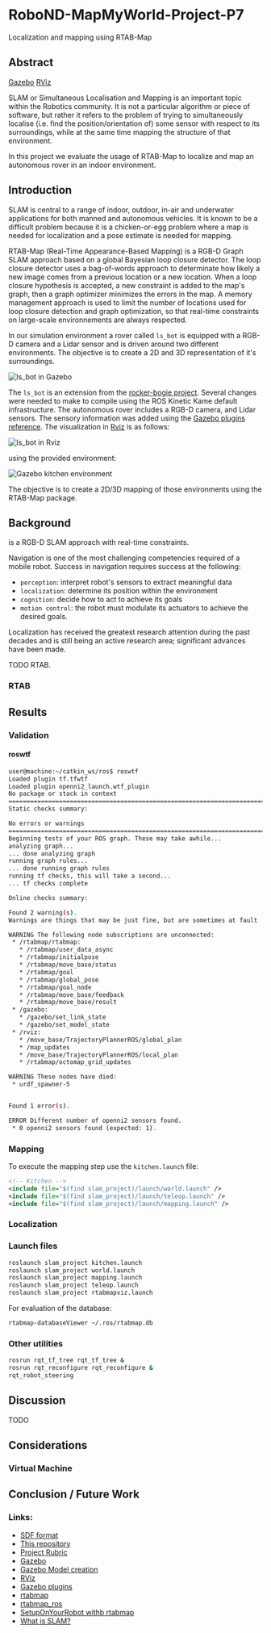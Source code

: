 # RoboND-MapMyWorld-Project-P7
Localization and mapping using RTAB-Map

## Abstract

[Gazebo](http://gazebosim.org/) 
[RViz](http://wiki.ros.org/rviz)

SLAM or Simultaneous Localisation and Mapping is an important topic within the Robotics community. It is not a particular algorithm or piece of software, but rather it refers to the problem of trying to simultaneously localise (i.e. find the position/orientation of) some sensor with respect to its surroundings, while at the same time mapping the structure of that environment.

In this project we evaluate the usage of RTAB-Map to localize and map an autonomous rover in an indoor environment.

## Introduction

SLAM is central to a range of indoor, outdoor, in-air and underwater applications for both manned and autonomous vehicles. It is known to be a difficult problem because it is a chicken-or-egg problem where a map is needed for localization and a pose estimate is needed for mapping.

RTAB-Map (Real-Time Appearance-Based Mapping) is a RGB-D Graph SLAM approach based on a global Bayesian loop closure detector. The loop closure detector uses a bag-of-words approach to determinate how likely a new image comes from a previous location or a new location. When a loop closure hypothesis is accepted, a new constraint is added to the map's graph, then a graph optimizer minimizes the errors in the map. A memory management approach is used to limit the number of locations used for loop closure detection and graph optimization, so that real-time constraints on large-scale environnements are always respected.

In our simulation environment a rover called `ls_bot` is equipped with a RGB-D camera and a Lidar sensor and is driven around two different environments. The objective is to create a 2D and 3D representation of it's surroundings.

![ls_bot in Gazebo](./data/ls_bot_gazebo01.png)

The `ls_bot` is an extension from the [rocker-bogie project](https://github.com/SyrianSpock/rover). Several changes were needed to make to compile using the ROS Kinetic Kame default infrastructure. The autonomous rover includes a RGB-D camera, and Lidar sensors. The sensory information was added using the [Gazebo plugins reference](http://gazebosim.org/tutorials?tut=ros_gzplugins). The visualization in [Rviz](http://wiki.ros.org/rviz) is as follows: 

![ls_bot in Rviz](./data/ls_bot_rviz01.png)

using the provided environment:

![Gazebo kitchen environment](./data/kitchen_initial01.png)

The objective is to create a 2D/3D mapping of those environments using the RTAB-Map package.

## Background

is a RGB-D SLAM approach with real-time constraints.

Navigation is one of the most challenging competencies required of a mobile robot. Success in navigation requires success at the following:

 * `perception`: interpret robot's sensors to extract meaningful data
 * `localization`: determine its position within the environment
 * `cognition`: decide how to act to achieve its goals
 * `motion control`: the robot must modulate its actuators to achieve the desired goals.

Localization has received the greatest research attention during the past decades and is still being an active research area; significant advances have been made.

TODO RTAB.


### RTAB

## Results

### Validation

#### roswtf

```sh
user@machine:~/catkin_ws/ros$ roswtf 
Loaded plugin tf.tfwtf
Loaded plugin openni2_launch.wtf_plugin
No package or stack in context
================================================================================
Static checks summary:

No errors or warnings
================================================================================
Beginning tests of your ROS graph. These may take awhile...
analyzing graph...
... done analyzing graph
running graph rules...
... done running graph rules
running tf checks, this will take a second...
... tf checks complete

Online checks summary:

Found 2 warning(s).
Warnings are things that may be just fine, but are sometimes at fault

WARNING The following node subscriptions are unconnected:
 * /rtabmap/rtabmap:
   * /rtabmap/user_data_async
   * /rtabmap/initialpose
   * /rtabmap/move_base/status
   * /rtabmap/goal
   * /rtabmap/global_pose
   * /rtabmap/goal_node
   * /rtabmap/move_base/feedback
   * /rtabmap/move_base/result
 * /gazebo:
   * /gazebo/set_link_state
   * /gazebo/set_model_state
 * /rviz:
   * /move_base/TrajectoryPlannerROS/global_plan
   * /map_updates
   * /move_base/TrajectoryPlannerROS/local_plan
   * /rtabmap/octomap_grid_updates

WARNING These nodes have died:
 * urdf_spawner-5


Found 1 error(s).

ERROR Different number of openni2 sensors found.
 * 0 openni2 sensors found (expected: 1).
```


### Mapping

To execute the mapping step use the `kitchen.launch` file:

```xml
<!-- Kitchen -->
<include file="$(find slam_project)/launch/world.launch" />
<include file="$(find slam_project)/launch/teleop.launch" />
<include file="$(find slam_project)/launch/mapping.launch" />
```

### Localization


### Launch files

```sh
roslaunch slam_project kitchen.launch
roslaunch slam_project world.launch
roslaunch slam_project mapping.launch
roslaunch slam_project teleop.launch
roslaunch slam_project rtabmapviz.launch
```

For evaluation of the database:

```sh
rtabmap-databaseViewer ~/.ros/rtabmap.db
```

### Other utilities

```sh
rosrun rqt_tf_tree rqt_tf_tree &
rosrun rqt_reconfigure rqt_reconfigure &
rqt_robot_steering
```


## Discussion

TODO

## Considerations

### Virtual Machine

## Conclusion / Future Work

### Links:
 * [SDF format](http://sdformat.org/spec?ver=1.6&elem=sdf)
 * [This repository](https://github.com/ladrians/RoboND-MapMyWorld-Project-P7)
 * [Project Rubric](https://review.udacity.com/#!/rubrics/1441/view)
 * [Gazebo](http://gazebosim.org/)
 * [Gazebo Model creation](http://playerstage.sourceforge.net/doc/Gazebo-manual-svn-html/tutorial_model.html)
 * [RViz](http://wiki.ros.org/rviz)
 * [Gazebo plugins](http://gazebosim.org/tutorials?tut=ros_gzplugins)
 * [rtabmap](http://wiki.ros.org/rtabmap)
 * [rtabmap_ros](http://wiki.ros.org/rtabmap_ros)
 * [SetupOnYourRobot withb rtabmap](http://wiki.ros.org/rtabmap_ros/Tutorials/SetupOnYourRobot)
 * [What is SLAM?](https://www.kudan.eu/kudan-news/an-introduction-to-slam/)

